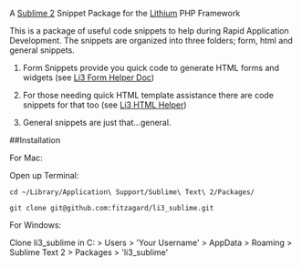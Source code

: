 A [Sublime 2](http://www.sublimetext.com/2) Snippet Package for the [Lithium](http://lithify.me) PHP Framework

This is a package of useful code snippets to help during Rapid Application Development. The snippets are organized into three folders; form, html and general snippets.

1. Form Snippets provide you quick code to generate HTML forms and widgets (see [Li3 Form Helper Doc](http://lithify.me/docs/lithium/template/helper/Form))

2. For those needing quick HTML template assistance there are code snippets for that too (see [Li3 HTML Helper](http://lithify.me/docs/lithium/template/helper/Html))

3. General snippets are just that...general.

##Installation

For Mac:

Open up Terminal:

`cd ~/Library/Application\ Support/Sublime\ Text\ 2/Packages/`

`git clone git@github.com:fitzagard/li3_sublime.git`

For Windows:

Clone li3_sublime in C: > Users > 'Your Username' > AppData > Roaming > Sublime Text 2 > Packages > 'li3_sublime'